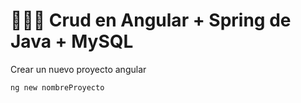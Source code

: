 # :chocolate_bar::chocolate_bar::chocolate_bar: Crud en Angular + Spring de Java + MySQL
Crear un nuevo proyecto angular
```
ng new nombreProyecto
```
